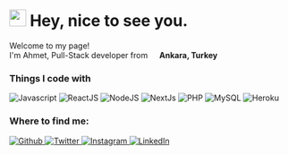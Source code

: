 <h1>
    <img src="https://emojis.slackmojis.com/emojis/images/1531849430/4246/blob-sunglasses.gif?1531849430" width="30"/> Hey, nice to see you.
</h1>
<p>Welcome to my page! </br> I'm Ahmet, Pull-Stack developer from <img src="https://image.flaticon.com/icons/svg/2060/2060608.svg" width="13"/> <b>Ankara, Turkey</b></p>
<h3>Things I code with</h3>
<p>
    <img alt="Javascript" src="https://img.shields.io/badge/-javascript-black?style=flat-square&logo=javascript"/>
    <img alt="ReactJS" src="https://img.shields.io/badge/-ReactJS-black?style=flat-square&logo=react"/>
    <img alt="NodeJS" src="https://img.shields.io/badge/-NodeJS-black?style=flat-square&logo=node.js"/>
    <img alt="NextJs" src="https://img.shields.io/badge/-NextJS-black?style=flat-square&logo=next.js"/>
    <img alt="PHP" src="https://img.shields.io/badge/-php-black?style=flat-square&logo=php"/>
    <img alt="MySQL" src="https://img.shields.io/badge/-MySQL-orange?style=flat-square&logo=mysql"/>
    <img alt="Heroku" src="https://img.shields.io/badge/-Heroku-430098?style=flat-square&logo=heroku"/>
</p>
<h3>Where to find me:</h3>
<p>
    <a href="https://github.com/codescaptain/" target="_blank">
        <img alt="Github" src="https://img.shields.io/badge/GitHub-%2312100E.svg?&style=for-the-badge&logo=Github&logoColor=white"/>
    </a>
    <a href="https://twitter.com/codescaptain/" target="_blank">
        <img alt="Twitter" src="https://img.shields.io/badge/twitter-%231DA1F2.svg?&style=for-the-badge&logo=twitter&logoColor=white"/>
    </a>
    <a href="https://www.instagram.com/codescaptain/" target="_blank">
        <img alt="Instagram" src="https://img.shields.io/badge/instagram-%2312100E.svg?&style=for-the-badge&logo=instagram&logoColor=white"/>
    </a>
    <a href="https://www.linkedin.com/in/ahmet-kaptan/" target="_blank">
        <img alt="LinkedIn" src="https://img.shields.io/badge/linkedin-%230077B5.svg?&style=for-the-badge&logo=linkedin&logoColor=white"/>
    </a>
</p>



